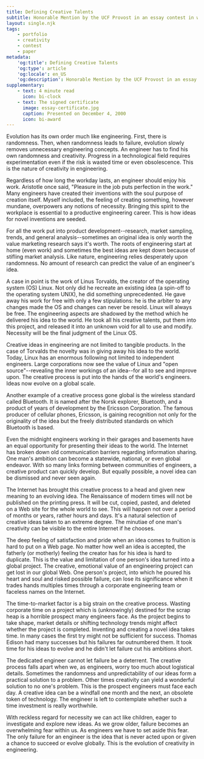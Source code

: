 ```yaml
---
title: Defining Creative Talents
subtitle: Honorable Mention by the UCF Provost in an essay contest in which I define the creative talents in engineering.
layout: single.njk
tags:
    - portfolio
    - creativity
    - contest
    - paper
metadata:
    'og:title': Defining Creative Talents
    'og:type': article
    'og:locale': en_US
    'og:description': Honorable Mention by the UCF Provost in an essay contest in which I define the creative talents in engineering.
supplementary:
    - text: 4 minute read
      icon: bi-clock
    - text: The signed certificate
      image: essay-certificate.jpg
      caption: Presented on December 4, 2000
      icon: bi-award
---
```


Evolution has its own order much like engineering. First, there is randomness. Then, when randomness leads to failure, evolution slowly removes unnecessary engineering concepts. An engineer has to find his own randomness and creativity. Progress in a technological field requires experimentation even if the risk is wasted time or even obsolescence. This is the nature of creativity in engineering.

Regardless of how long the workday lasts, an engineer should enjoy his work. Aristotle once said, "Pleasure in the job puts perfection in the work." Many engineers have created their inventions with the soul purpose of creation itself. Myself included, the feeling of creating something, however mundane, overpowers any notions of necessity. Bringing this spirit to the workplace is essential to a productive engineering career. This is how ideas for novel inventions are seeded.

For all the work put into product development--research, market sampling, trends, and general analysis--sometimes an original idea is only worth the value marketing research says it's worth. The roots of engineering start at home (even work) and sometimes the best ideas are kept down because of stifling market analysis. Like nature, engineering relies desperately upon randomness. No amount of research can predict the value of an engineer's idea.

A case in point is the work of Linus Torvalds, the creator of the operating system (OS) Linux. Not only did he recreate an existing idea (a spin-off to the operating system UNIX), he did something unprecedented. He gave away his work for free with only a few stipulations: he is the arbiter to any changes made the OS and changes can never be resold. Linux will always be free. The engineering aspects are shadowed by the method which he delivered his idea to the world. He took all his creative talents, put them into this project, and released it into an unknown void for all to use and modify. Necessity will be the final judgment of the Linux OS.

Creative ideas in engineering are not limited to tangible products. In the case of Torvalds the novelty was in giving away his idea to the world. Today, Linux has an enormous following not limited to independent engineers. Large corporations now see the value of Linux and "open source"--revealing the inner workings of an idea--for all to see and improve upon. The creative process is put into the hands of the world's engineers. Ideas now evolve on a global scale.

Another example of a creative process gone global is the wireless standard called Bluetooth. It is named after the Norsk explorer, Bluetooth, and a product of years of development by the Ericsson Corporation. The famous producer of cellular phones, Ericsson, is gaining recognition not only for the originality of the idea but the freely distributed standards on which Bluetooth is based.

Even the midnight engineers working in their garages and basements have an equal opportunity for presenting their ideas to the world. The Internet has broken down old communication barriers regarding information sharing. One man's ambition can become a statewide, national, or even global endeavor. With so many links forming between communities of engineers, a creative product can quickly develop. But equally possible, a novel idea can be dismissed and never seen again.

The Internet has brought this creative process to a head and given new meaning to an evolving idea. The Renaissance of modern times will not be published on the printing press. It will be cut, copied, pasted, and deleted on a Web site for the whole world to see. This will happen not over a period of months or years, rather hours and days. It's a natural selection of creative ideas taken to an extreme degree. The minutiae of one man's creativity can be visible to the entire Internet if he chooses.

The deep feeling of satisfaction and pride when an idea comes to fruition is hard to put on a Web page. No matter how well an idea is accepted, the fatherly (or motherly) feeling the creator has for his idea is hard to duplicate. This is the value and limitation of one person's idea turned into a global project. The creative, emotional value of an engineering project can get lost in our global Web. One person's project, into which he poured his heart and soul and risked possible failure, can lose its significance when it trades hands multiples times through a corporate engineering team or faceless names on the Internet.

The time-to-market factor is a big strain on the creative process. Wasting corporate time on a project which is (unknowingly) destined for the scrap heap is a horrible prospect many engineers face. As the project begins to take shape, market details or shifting technology trends might affect whether the project is completed. Inventing and creating a novel idea takes time. In many cases the first try might not be sufficient for success. Thomas Edison had many successes but his failures far outnumbered them. It took time for his ideas to evolve and he didn't let failure cut his ambitions short.

The dedicated engineer cannot let failure be a deterrent. The creative process falls apart when we, as engineers, worry too much about logistical details. Sometimes the randomness and unpredictability of our ideas form a practical solution to a problem. Other times creativity can yield a wonderful solution to no one's problem. This is the prospect engineers must face each day. A creative idea can be a windfall one month and the next, an obsolete token of technology. The engineer is left to contemplate whether such a time investment is really worthwhile.

With reckless regard for necessity we can act like children, eager to investigate and explore new ideas. As we grow older, failure becomes an overwhelming fear within us. As engineers we have to set aside this fear. The only failure for an engineer is the idea that is never acted upon or given a chance to succeed or evolve globally. This is the evolution of creativity in engineering.
